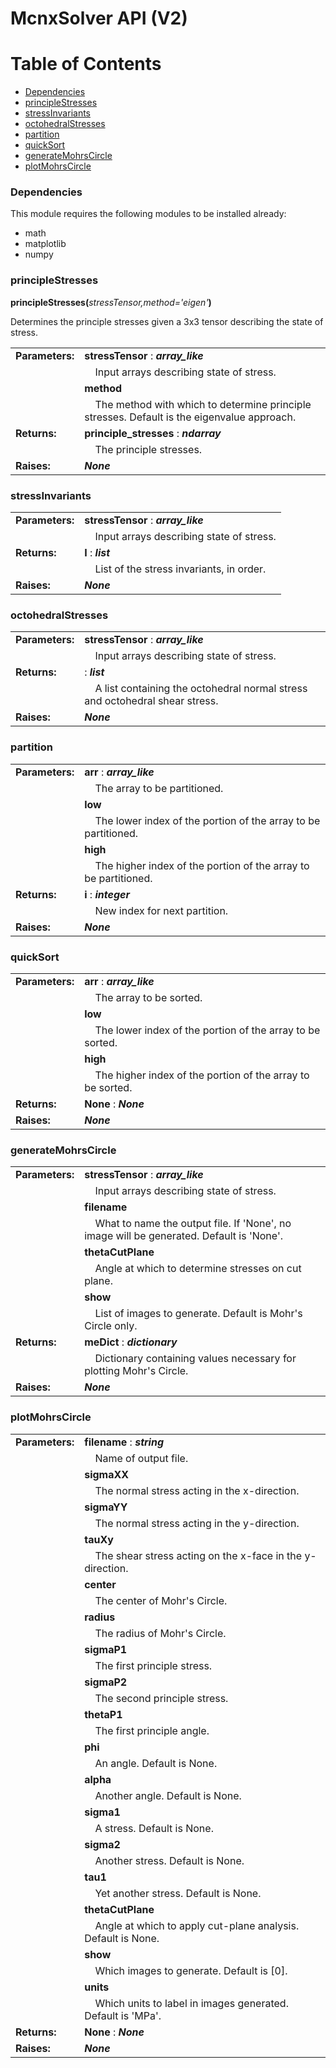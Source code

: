 # McnxSolver API (V2)

# Table of Contents
* [Dependencies](#dependencies)
* [principleStresses](#principlestresses)
* [stressInvariants](#stressinvariants)
* [octohedralStresses](#octohedralstresses)
* [partition](#partition)
* [quickSort](#quicksort)
* [generateMohrsCircle](#generagemohrscircle)
* [plotMohrsCircle](#plotmohrscircle)

### Dependencies

This module requires the following modules to be installed already:

* math
* matplotlib
* numpy

### principleStresses

**principleStresses(**_stressTensor,method='eigen'_**)**

Determines the principle stresses given a 3x3 tensor describing the state of stress.

|                 |                                     |
|-----------------|-------------------------------------|
| **Parameters:** | **stressTensor** : __*array_like*__ |
| | &nbsp;&nbsp;&nbsp;&nbsp;Input arrays describing state of stress. |
| | **method** | __*string, optional*__ |
| | &nbsp;&nbsp;&nbsp;&nbsp;The method with which to determine principle stresses. Default is the eigenvalue approach.
| **Returns:** | **principle_stresses** : __*ndarray*__ |
| | &nbsp;&nbsp;&nbsp;&nbsp;The principle stresses. |
| **Raises:** | __*None*__ |

### stressInvariants

|                 |                                     |
|-----------------|-------------------------------------|
| **Parameters:** | **stressTensor** : __*array_like*__ |
| | &nbsp;&nbsp;&nbsp;&nbsp;Input arrays describing state of stress. |
| **Returns:** | **I** : __*list*__ |
| | &nbsp;&nbsp;&nbsp;&nbsp;List of the stress invariants, in order. |
| **Raises:** | __*None*__ |

### octohedralStresses

|                 |                                     |
|-----------------|-------------------------------------|
| **Parameters:** | **stressTensor** : __*array_like*__ |
| | &nbsp;&nbsp;&nbsp;&nbsp;Input arrays describing state of stress. |
| **Returns:** | **<list>** : __*list*__ |
| | &nbsp;&nbsp;&nbsp;&nbsp;A list containing the octohedral normal stress and octohedral shear stress. |
| **Raises:** | __*None*__ |

### partition

|                 |                                     |
|-----------------|-------------------------------------|
| **Parameters:** | **arr** : __*array_like*__ |
| | &nbsp;&nbsp;&nbsp;&nbsp;The array to be partitioned. |
| | **low** | __*integer*__ |
| | &nbsp;&nbsp;&nbsp;&nbsp;The lower index of the portion of the array to be partitioned. |
| | **high** | __*integer*__ |
| | &nbsp;&nbsp;&nbsp;&nbsp;The higher index of the portion of the array to be partitioned. |
| **Returns:** | **i** : __*integer*__ |
| | &nbsp;&nbsp;&nbsp;&nbsp;New index for next partition. |
| **Raises:** | __*None*__ |

### quickSort

|                 |                                     |
|-----------------|-------------------------------------|
| **Parameters:** | **arr** : __*array_like*__ |
| | &nbsp;&nbsp;&nbsp;&nbsp;The array to be sorted. |
| | **low** | __*integer*__ |
| | &nbsp;&nbsp;&nbsp;&nbsp;The lower index of the portion of the array to be sorted. |
| | **high** | __*integer*__ |
| | &nbsp;&nbsp;&nbsp;&nbsp;The higher index of the portion of the array to be sorted. |
| **Returns:** | **None** : __*None*__ |
| **Raises:** | __*None*__ |

### generateMohrsCircle

|                 |                                     |
|-----------------|-------------------------------------|
| **Parameters:** | **stressTensor** : __*array_like*__ |
| | &nbsp;&nbsp;&nbsp;&nbsp;Input arrays describing state of stress. |
| | **filename** | __*string, optional*__ |
| | &nbsp;&nbsp;&nbsp;&nbsp;What to name the output file. If 'None', no image will be generated. Default is 'None'. |
| | **thetaCutPlane** | __*float, optional*__ |
| | &nbsp;&nbsp;&nbsp;&nbsp;Angle at which to determine stresses on cut plane. |
| | **show** | __*list, optional*__ |
| | &nbsp;&nbsp;&nbsp;&nbsp;List of images to generate. Default is Mohr's Circle only. |
| **Returns:** | **meDict** : __*dictionary*__ |
| | &nbsp;&nbsp;&nbsp;&nbsp;Dictionary containing values necessary for plotting Mohr's Circle. |
| **Raises:** | __*None*__ |

### plotMohrsCircle

|                 |                                     |
|-----------------|-------------------------------------|
| **Parameters:** | **filename** : __*string*__ |
| | &nbsp;&nbsp;&nbsp;&nbsp;Name of output file. |
| | **sigmaXX** | __*float*__ |
| | &nbsp;&nbsp;&nbsp;&nbsp;The normal stress acting in the x-direction. |
| | **sigmaYY** | __*float*__ |
| | &nbsp;&nbsp;&nbsp;&nbsp;The normal stress acting in the y-direction. |
| | **tauXy** | __*float*__ |
| | &nbsp;&nbsp;&nbsp;&nbsp;The shear stress acting on the x-face in the y-direction. |
| | **center** | __*float*__ |
| | &nbsp;&nbsp;&nbsp;&nbsp;The center of Mohr's Circle. |
| | **radius** | __*float*__ |
| | &nbsp;&nbsp;&nbsp;&nbsp;The radius of Mohr's Circle. |
| | **sigmaP1** | __*float*__ |
| | &nbsp;&nbsp;&nbsp;&nbsp;The first principle stress. |
| | **sigmaP2** | __*float*__ |
| | &nbsp;&nbsp;&nbsp;&nbsp;The second principle stress. |
| | **thetaP1** | __*float*__ |
| | &nbsp;&nbsp;&nbsp;&nbsp;The first principle angle. |
| | **phi** | __*float, optional*__ |
| | &nbsp;&nbsp;&nbsp;&nbsp;An angle. Default is None. |
| | **alpha** | __*float, optional*__ |
| | &nbsp;&nbsp;&nbsp;&nbsp;Another angle. Default is None. |
| | **sigma1** | __*float, optional*__ |
| | &nbsp;&nbsp;&nbsp;&nbsp;A stress. Default is None. |
| | **sigma2** | __*float, optional*__ |
| | &nbsp;&nbsp;&nbsp;&nbsp;Another stress. Default is None. |
| | **tau1** | __*float, optional*__ |
| | &nbsp;&nbsp;&nbsp;&nbsp;Yet another stress. Default is None. |
| | **thetaCutPlane** | __*float, optional*__ |
| | &nbsp;&nbsp;&nbsp;&nbsp;Angle at which to apply cut-plane analysis. Default is None. |
| | **show** | __*list, optional*__ |
| | &nbsp;&nbsp;&nbsp;&nbsp;Which images to generate. Default is [0]. |
| | **units** | __*string, optional*__ |
| | &nbsp;&nbsp;&nbsp;&nbsp;Which units to label in images generated. Default is 'MPa'. |
| **Returns:** | **None** : __*None*__ |
| **Raises:** | __*None*__ |

